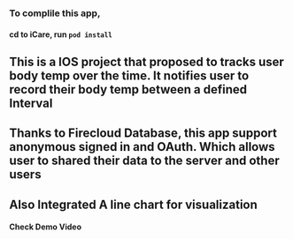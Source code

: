 ### To complile this app,
#### cd to iCare, run ```pod install```

## This is a IOS project that proposed to tracks user body temp over the time. It notifies user to record their body temp between a defined Interval
## Thanks to Firecloud Database, this app support anonymous signed in and OAuth. Which allows user to shared their data to the server and other users
## Also Integrated A line chart for visualization

#### Check Demo Video


